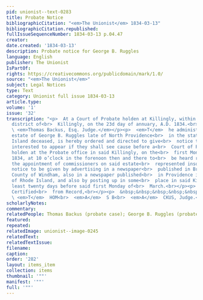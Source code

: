 ```yaml
---
pid: unionist--text-0283
title: Probate Notice
bibliographicCitation: "<em>The Unionist</em> 1834-03-13"
bibliographicCitation.republished: 
fullIssueSequenceNumber: 1834-03-13 p.04.47
creator: 
date.created: '1834-03-13'
description: Probate notice for George B. Ruggles
language: English
publisher: The Unionist
IsPartOf: 
rights: https://creativecommons.org/publicdomain/mark/1.0/
source: "<em>The Unionist</em>"
subject: Legal Notices
type: Text
category: Unionist full issue 1834-03-13
article.type: 
volume: '1'
issue: '32'
transcription: "<p>  At a Court of Probate holden at Killingly, within and for the
  district of<br>  Killingly, on the 23d day of annuary, A.D. 1834.<br></p><p>  Present,<br>
  \ <em>Thomas Backus, Esq. Judge.</em></p><p>  <em>T</em>  he administrator on the
  estate of George B. Ruggles late of North Providence<br>  in the state of Rhode
  Island deceased, is hereby ordered and directed to give<br>  notice to all persons
  interested to appear if they shall see cause before a<br>  Court of Probate to be
  holden at the Probate office in said Killingly, on the<br>  first Monday of March,
  1834, at 10 o’clock in the forenoon then and there to<br>  be heard relative to
  the appointment of commissioners on said estate<br>  represented insolvent. Said
  notice to be given by advertising in a newspaper<br>  published in Brooklyn in the
  County of Windham, also in a newspaper published<br>  in Providence in the state
  of Rhode Island, and also by posting up in some<br>  place in said Killingly at
  least twenty days before said first Monday of<br>  March.<br></p><p>  &nbsp;&nbsp;&nbsp;&nbsp;&nbsp;&nbsp;&nbsp;&nbsp;&nbsp;&nbsp;&nbsp;
  Certified<br>  from Record,<br></p><p>  &nbsp;&nbsp;&nbsp;&nbsp;&nbsp;&nbsp;&nbsp;&nbsp;&nbsp;&nbsp;&nbsp;&nbsp;&nbsp;&nbsp;&nbsp;&nbsp;&nbsp;&nbsp;&nbsp;&nbsp;&nbsp;&nbsp;&nbsp;<br>
  \ <em>T</em>  HOM<br>  <em>A</em>  S B<br>  <em>A</em>  CKUS, Judge.<br></p><p></p>"
scholarlyNotes: 
commentary: 
relatedPeople: Thomas Backus (probate case); George B. Ruggles (probate case)
featured: 
repeated: 
relatedImage: unionist--image-0245
relatedText: 
relatedTextIssue: 
filename: 
caption: 
order: '282'
layout: items_item
collection: items
thumbnail: '""'
manifest: '""'
full: '""'
---
```

